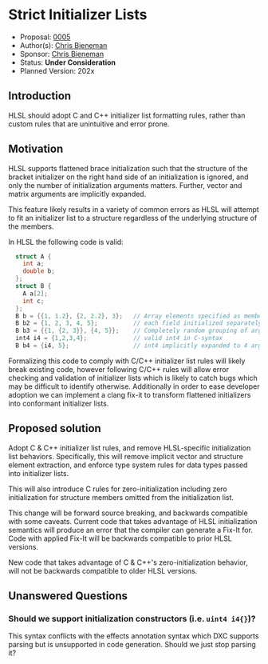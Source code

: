 <!-- {% raw %} -->

# Strict Initializer Lists

* Proposal: [0005](0005-strict-initializer-lists.md)
* Author(s): [Chris Bieneman](https://github.com/llvm-beanz)
* Sponsor: [Chris Bieneman](https://github.com/llvm-beanz)
* Status: **Under Consideration**
* Planned Version: 202x

## Introduction

HLSL should adopt C and C++ initializer list formatting rules, rather than
custom rules that are unintuitive and error prone.

## Motivation

HLSL supports flattened brace initialization such that the structure of the
bracket initializer on the right hand side of an initialization is ignored, and
only the number of initialization arguments matters. Further, vector and matrix
arguments are implicitly expanded.

This feature likely results in a variety of common errors as HLSL will attempt
to fit an initializer list to a structure regardless of the underlying structure
of the members.

In HLSL the following code is valid:

```c++
  struct A {
    int a;
    double b;
  };
  struct B {
    A a[2];
    int c;
  };
  B b = {{1, 1.2}, {2, 2.2}, 3};   // Array elements specified as members
  B b2 = {1, 2, 3, 4, 5};          // each field initialized separately
  B b3 = {{1, {2, 3}}, {4, 5}};    // Completely random grouping of arguments
  int4 i4 = {1,2,3,4};             // valid int4 in C-syntax
  B b4 = {i4, 5};                  // int4 implicitly expanded to 4 arguments
```

Formalizing this code to comply with C/C++ initializer list rules will likely
break existing code, however following C/C++ rules will allow error checking and
validation of initializer lists which is likely to catch bugs which may be
difficult to identify otherwise. Additionally in order to ease developer
adoption we can implement a clang fix-it to transform flattened initializers
into conformant initializer lists.

## Proposed solution

Adopt C & C++ initializer list rules, and remove HLSL-specific initialization
list behaviors. Specifically, this will remove implicit vector and structure
element extraction, and enforce type system rules for data types passed into
initializer lists.

This will also introduce C rules for zero-initialization including zero
initialization for structure members omitted from the initialization list.

This change will be forward source breaking, and backwards compatible with some
caveats. Current code that takes advantage of HLSL initialization semantics will
produce an error that the compiler can generate a Fix-It for. Code with applied
Fix-It will be backwards compatible to prior HLSL versions.

New code that takes advantage of C & C++'s zero-initialization behavior, will
not be backwards compatible to older HLSL versions.

## Unanswered Questions

### Should we support initialization constructors (i.e. `uint4 i4{}`)?

This syntax conflicts with the effects annotation syntax which DXC supports
parsing but is unsupported in code generation. Should we just stop parsing it?

<!-- {% endraw %} -->
